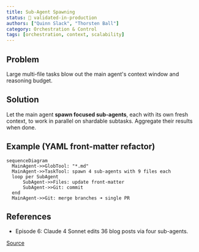 ```yaml
---
title: Sub-Agent Spawning
status: 🔬 validated-in-production
authors: ["Quinn Slack", "Thorsten Ball"]
category: Orchestration & Control
tags: [orchestration, context, scalability]
---
```


## Problem
Large multi-file tasks blow out the main agent's context window and reasoning budget.

## Solution
Let the main agent **spawn focused sub-agents**, each with its own fresh context, to work in parallel on shardable subtasks. Aggregate their results when done.

## Example (YAML front-matter refactor)
```mermaid
sequenceDiagram
  MainAgent->>GlobTool: "*.md"
  MainAgent->>TaskTool: spawn 4 sub-agents with 9 files each
  loop per SubAgent
      SubAgent->>Files: update front-matter
      SubAgent->>Git: commit
  end
  MainAgent->>Git: merge branches ➜ single PR
```

## References

* Episode 6: Claude 4 Sonnet edits 36 blog posts via four sub-agents.

[Source](https://ampcode.com/manual#sub-agents)
